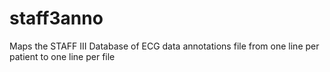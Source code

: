 # staff3anno
Maps the STAFF III Database of ECG data annotations file from one line per patient to one line per file

